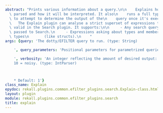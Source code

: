 ```yaml
---
abstract: "Prints various information about a query.\n\n    Explains how a query was\
  \ parsed and how it will be interpreted. It also\n    runs a full type inferencer,\
  \ to attempt to determine the output of the\n    query once it's executed.\n\n \
  \   The Explain plugin can analyse a strict superset of expressions that\n    are\
  \ valid in the Search plugin. It supports:\n\n     - Any search query that can be\
  \ passed to Search.\n     - Expressions asking about types and members of profile\
  \ types\n       (like structs).\n    "
args: {query: 'The dotty/EFILTER query to run. (type: String)

    ', query_parameters: 'Positional parameters for parametrized queries. (type: ArrayString)

    ', verbosity: 'An integer reflecting the amount of desired output: 0 = quiet,
    10 = noisy. (type: IntParser)



    * Default: 1'}
class_name: Explain
epydoc: rekall.plugins.common.efilter_plugins.search.Explain-class.html
layout: plugin
module: rekall.plugins.common.efilter_plugins.search
title: explain
---
```

